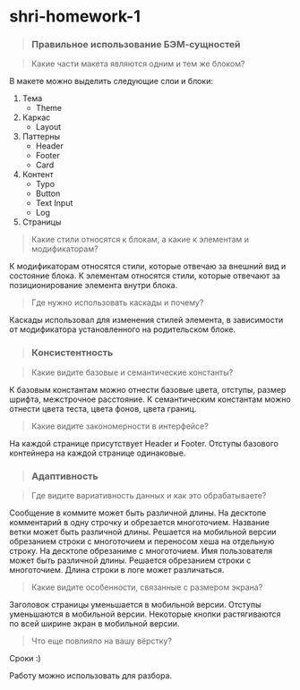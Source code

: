 # shri-homework-1

> ###  Правильное использование БЭМ-сущностей

> Какие части макета являются одним и тем же блоком?

В макете можно выделить следующие слои и блоки:
1. Тема
   - Theme
2. Каркас
   - Layout
3. Паттерны
   - Header
   - Footer
   - Card
4. Контент
   - Typo
   - Button
   - Text Input
   - Log
5. Страницы

> Какие стили относятся к блокам, а какие к элементам и модификаторам?

К модификаторам относятся стили, которые отвечаю за внешний вид и состояние блока.
К элементам относятся стили, которые отвечают за позиционирование элемента внутри блока.

> Где нужно использовать каскады и почему?

Каскады использовал для изменения стилей элемента, в зависимости от модификатора установленного на родительском блоке.

>### Консистентность

> Какие видите базовые и семантические константы?

К базовым константам можно отнести базовые цвета, отступы, размер шрифта, межстрочное расстояние.
К семантическим константам можно отнести цвета теста, цвета фонов, цвета границ.

> Какие видите закономерности в интерфейсе?

На каждой странице присутствует Header и Footer.
Отступы базового контейнера на каждой странице одинаковые.

>### Адаптивность

> Где видите вариативность данных и как это обрабатываете?

Сообщение в коммите может быть различной длины. На десктопе комментарий в одну строчку и обрезается многоточием.
Название ветки может быть различной длины. Решается на мобильной версии обрезанием строки с многоточием и переносом хеша на отдельную строку. На десктопе обрезаниме с многоточием.
Имя пользователя может быть различной длины. Решается обрезанием строки с многоточием.
Длина строки в логе может различаться. 

> Какие видите особенности, связанные с размером экрана?

Заголовок страницы уменьшается в мобильной версии.
Отступы уменьшаются в мобильной версии.
Некоторые кнопки растягиваются по всей ширине экран в мобильной версии.

> Что еще повлияло на вашу вёрстку?

Сроки :)  


Работу можно использовать для разбора.
